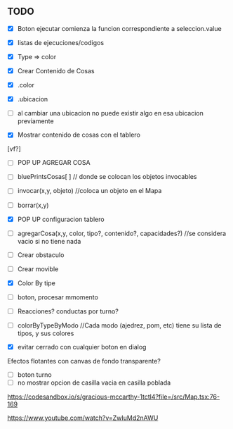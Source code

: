 ## TODO

- [x] Boton ejecutar comienza la funcion correspondiente a seleccion.value
- [x] listas de ejecuciones/codigos
- [x] Type => color

- [x] Crear Contenido de Cosas
- [x] .color
- [x] .ubicacion
- [ ] al cambiar una ubicacion no puede existir algo en esa ubicacion previamente

- [x] Mostrar contenido de cosas con el tablero

[vf?]

- [ ] POP UP AGREGAR COSA
- [ ] bluePrintsCosas[ ] // donde se colocan los objetos invocables
- [ ] invocar(x,y, objeto) //coloca un objeto en el Mapa
- [ ] borrar(x,y)
- [x] POP UP configuracion tablero

- [ ] agregarCosa(x,y, color, tipo?, contenido?, capacidades?)
      //se considera vacio si no tiene nada
- [ ] Crear obstaculo
- [ ] Crear movible

- [x] Color By tipe

- [ ] boton, procesar mmomento
- [ ] Reacciones? conductas por turno?

- [ ] colorByTypeByModo
      //Cada modo (ajedrez, pom, etc) tiene su lista de tipos, y sus colores

- [x] evitar cerrado con cualquier boton en dialog

Efectos flotantes con canvas de fondo transparente?

- [ ] boton turno
- [ ] no mostrar opcion de casilla vacia en casilla poblada

https://codesandbox.io/s/gracious-mccarthy-1tctl4?file=/src/Map.tsx:76-169

https://www.youtube.com/watch?v=ZwIuMd2nAWU
